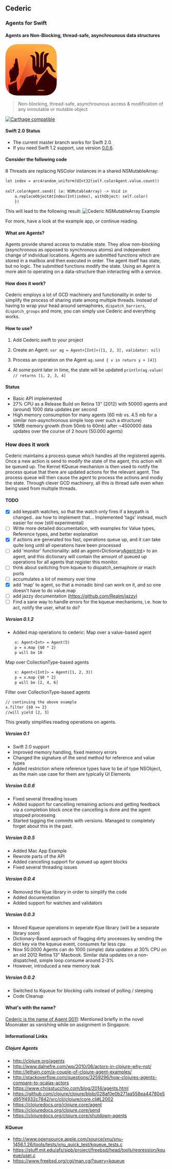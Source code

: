 
## Cederic
### Agents for Swift
#### Agents are Non-Blocking, thread-safe, asynchrounous data structures

![Cederic Logo](static/cederic-logo-github.png)

> Non-blocking, thread-safe, asynchrounous access & modification of any immutable or mutable object

[![Carthage compatible](https://img.shields.io/badge/Carthage-compatible-4BC51D.svg?style=flat)](https://github.com/Carthage/Carthage)


#### Swift 2.0 Status
- The current master branch works for Swift 2.0.
- If you need Swift 1.2 support, use version [0.0.6](https://github.com/terhechte/Cederic/releases/tag/v0.0.6). 

#### Consider the following code
8 Threads are replacing NSColor instances in a shared NSMutableArray:

```
let index = arc4random_uniform(UInt32(self.colorAgent.value.count))
            
self.colorAgent.send({ (a: NSMutableArray) -> Void in
    a.replaceObjectAtIndex(Int(index), withObject: self.color)
    })
```

This will lead to the following result:
![Cederic NSMutableArray Example](static/cederic-nsmut.gif)

For more, have a look at the example app, or continue reading.

#### What are Agents?
Agents provide shared access to mutable state. They allow non-blocking (asynchronous as opposed to synchronous atoms) and independent change of individual locations. Agents are submitted functions which are stored in a mailbox and then executed in order. The agent itself has state, but no logic. The submitted functions modify the state. Using an Agent is more akin to operating on a data-structure than interacting with a service.

#### How does it work?
Cederic employs a lot of GCD machinery and functionality in order to simplify the process of sharing state among multiple threads. Instead of having to wrap your head around semaphores, `dispatch_barriers`, `dispatch_groups` and more, you can simply use Cederic and everything works.

#### How to use?
1. Add Cederic.swift to your project
2. Create an Agent:
`
var ag = Agent<[Int]>([1, 2, 3], validator: nil)
`
3. Process an operation on the Agent
`
ag.send { v in return y + [4]}
`

4. At some point later in time, the state will be updated
`
println(ag.value)
// returns [1, 2, 3, 4]
`

#### Status
- Basic API implemented
- 27% CPU as a Release Build on Retina 13" (2012) with 50000 agents and (around) 1000 data updates per second
- High memory consumption for many agents (60 mb vs. 4.5 mb for a similar non-asynchronous simple loop over such a structure)
- 10MB memory growth (from 50mb to 60mb) after ~4500000 data updates over the course of 2 hours (50.000 agents) 

### How does it work
Cederic maintains a process queue which handles all the registered agents.
Once a new action is send to modify the state of the agent, this action will be queued up.
The Kernel KQueue mechanism is then used to notify the process queue that there are updated
actions for the relevant agent. The process queue will then cause the agent to process the
actions and modiy the state. Through clever GCD machinery, all this is thread safe even when
being used from multiple threads.

#### TODO
- [x] add keypath watches, so that the watch only fires if a keypath is changed.. aw how to implement that... Implemented 'tags' instead, much easier for now (still experimental)
- [ ] Write more detailed documentation, with examples for Value types, Reference types, and better explanation
- [x] if actions are generated too fast, operations queue up, and it can take quite long until all operations have been processed
- [ ] add 'monitor' functionality: add an agent<Dictionary<Agent:Int>> to an agent, and this dictionary will contain the amount of queued up operations for all agents that register this monitor.
- [ ] think about switching from kqueue to dispatch_semaphore or mach ports
- [ ] accumulates a lot of memory over time
- [x] add 'map' to agent, so that a monadic bind can work on it, and so one doesn't have to do value.map
- [ ] add jazzy documentation (https://github.com/Realm/jazzy)
- [ ] Find a sane way to handle errors for the kqueue mechanisms, i.e. how to act, notify the user, what to do?

##### Version 0.1.2
- Added map operations to cederic:
Map over a value-based agent
```
    x: Agent<Int> = Agent(5)
    p = x.map {$0 * 2}
    p will be 10
```

Map over CollectionType-based agents
```
    x: Agent<[Int]> = Agent([1, 2, 3])
    p = x.map {$0 * 2}
    p will be [2, 4, 6]
```

Filter over CollectionType-based agents
```
// continuing the above example
x.filter {$0 >= 2}
//will yield [2, 3]
```

This greatly simplifies reading operations on agents.

##### Version 0.1
- Swift 2.0 support
- Improved memory handling, fixed memory errors
- Changed the signature of the send method for reference and value types
- Added restriction where reference types have to be of type NSObject, as the main use case for them are typically UI Elements

##### Version 0.0.6
- Fixed several threading issues
- Added support for cancelling remaining actions and getting feedback via a completion block once the cancelling is done and the agent stopped processing
- Started tagging the commits with versions. Managed to completely forget about this in the past.

##### Version 0.0.5
- Added Mac App Example
- Rewrote parts of the API
- Added cancelling support for queued up agent blocks
- Fixed several threading issues

##### Version 0.0.4
- Removed the Kjue library in order to simplify the code
- Added documentation
- Added support for watches and validators

##### Version 0.0.3
- Moved Kqueue operations in seperate Kjue library (will be a separate library soon)
- Dictionary-Based approach of flagging dirty processes by sending the dict key via the kqueue event, consumes far less cpu
- Now 50.0000 Agents can do 1000 (simple) data updates at 30% CPU on an old 2012 Retina 13" Macbook.
  Similar data updates on a non-dispatched, simple loop consume around 2-3%
- However, introduced a new memory leak

##### Version 0.0.2
- Switched to Kqueue for blocking calls instead of polling / sleeping
- Code Cleanup

#### What's with the name?
[Cederic is the name of Agent 0011](http://en.wikipedia.org/wiki/00_Agent): Mentioned briefly in the novel Moonraker as vanishing while on assignment in Singapore.


#### Informational Links

##### Clojure Agents
* http://clojure.org/agents
* http://www.dalnefre.com/wp/2010/06/actors-in-clojure-why-not/
* http://lethain.com/a-couple-of-clojure-agent-examples/
* http://stackoverflow.com/questions/3259296/how-clojures-agents-compare-to-scalas-actors
* https://www.chrisstucchio.com/blog/2014/agents.html
* https://github.com/clojure/clojure/blob/028af0e0b271aa558ea44780e5d951f4932c7842/src/clj/clojure/core.clj#L2002
* https://clojuredocs.org/clojure.core/agent
* https://clojuredocs.org/clojure.core/send
* https://clojuredocs.org/clojure.core/shutdown-agents

#### KQueue
* http://www.opensource.apple.com/source/xnu/xnu-1456.1.26/tools/tests/xnu_quick_test/kqueue_tests.c
* https://stuff.mit.edu/afs/sipb/project/freebsd/head/tools/regression/kqueue/user.c
* https://www.freebsd.org/cgi/man.cgi?query=kqueue
